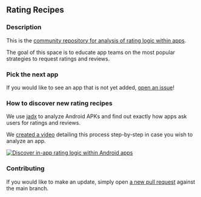 ## Rating Recipes

### Description

This is the [community repository for analysis of rating logic within apps](https://ratingrecipes.github.io/ratingrecipes/).

The goal of this space is to educate app teams on the most popular strategies to request ratings and reviews.

### Pick the next app

If you would like to see an app that is not yet added, [open an issue](https://github.com/ratingrecipes/ratingrecipes/issues)!

### How to discover new rating recipes
We use [jadx](https://github.com/skylot/jadx) to analyze Android APKs and find out exactly how apps ask users for ratings and reviews.

We [created a video](https://www.youtube.com/watch?v=Egxv9xWN988) detailing this process step-by-step in case you wish to analyze an app.

[![Discover in-app rating logic within Android apps](http://img.youtube.com/vi/Egxv9xWN988/0.jpg)](https://www.youtube.com/watch?v=Egxv9xWN988 "Discover in-app rating logic within Android apps")

### Contributing

If you would like to make an update, simply open [a new pull request](https://docs.github.com/en/pull-requests/collaborating-with-pull-requests/proposing-changes-to-your-work-with-pull-requests/creating-a-pull-request) against the main branch.
